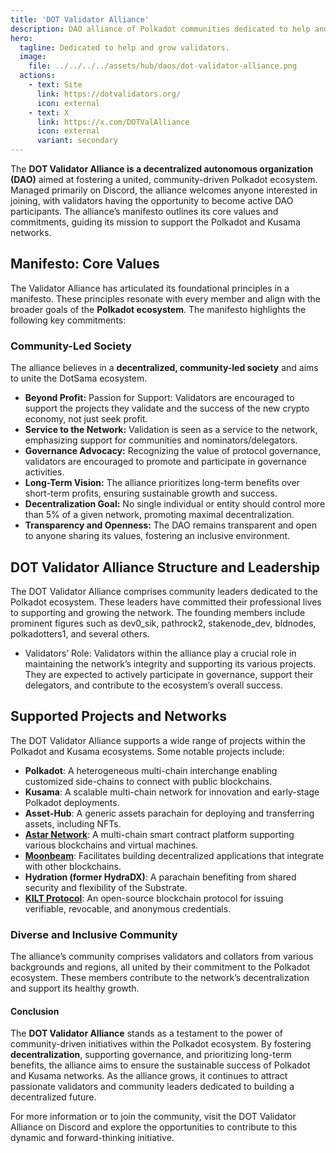 ```yaml
---
title: 'DOT Validator Alliance'
description: DAO alliance of Polkadot communities dedicated to help and grow validators, nominators and entire ecosystem.
hero:
  tagline: Dedicated to help and grow validators.
  image: 
    file: ../../../../assets/hub/daos/dot-validator-alliance.png
  actions:
    - text: Site
      link: https://dotvalidators.org/
      icon: external
    - text: X
      link: https://x.com/DOTValAlliance
      icon: external
      variant: secondary
---
```


The **DOT Validator Alliance is a decentralized autonomous organization (DAO)** aimed at fostering a united, community-driven Polkadot ecosystem. Managed primarily on Discord, the alliance welcomes anyone interested in joining, with validators having the opportunity to become active DAO participants. The alliance’s manifesto outlines its core values and commitments, guiding its mission to support the Polkadot and Kusama networks.

## Manifesto: Core Values
The Validator Alliance has articulated its foundational principles in a manifesto. These principles resonate with every member and align with the broader goals of the **Polkadot ecosystem**. The manifesto highlights the following key commitments:

### Community-Led Society
The alliance believes in a **decentralized, community-led society** and aims to unite the DotSama ecosystem.
- **Beyond Profit:** Passion for Support: Validators are encouraged to support the projects they validate and the success of the new crypto economy, not just seek profit.
- **Service to the Network:** Validation is seen as a service to the network, emphasizing support for communities and nominators/delegators.
- **Governance Advocacy:** Recognizing the value of protocol governance, validators are encouraged to promote and participate in governance activities.
- **Long-Term Vision:** The alliance prioritizes long-term benefits over short-term profits, ensuring sustainable growth and success.
- **Decentralization Goal:** No single individual or entity should control more than 5% of a given network, promoting maximal decentralization.
- **Transparency and Openness:** The DAO remains transparent and open to anyone sharing its values, fostering an inclusive environment.

## DOT Validator Alliance Structure and Leadership
The DOT Validator Alliance comprises community leaders dedicated to the Polkadot ecosystem. These leaders have committed their professional lives to supporting and growing the network. The founding members include prominent figures such as dev0\_sik, pathrock2, stakenode\_dev, bldnodes, polkadotters1, and several others.

- Validators’ Role: Validators within the alliance play a crucial role in maintaining the network’s integrity and supporting its various projects. They are expected to actively participate in governance, support their delegators, and contribute to the ecosystem’s overall success.

## Supported Projects and Networks
The DOT Validator Alliance supports a wide range of projects within the Polkadot and Kusama ecosystems. Some notable projects include:

- **Polkadot**: A heterogeneous multi-chain interchange enabling customized side-chains to connect with public blockchains.
- **Kusama**: A scalable multi-chain network for innovation and early-stage Polkadot deployments.
- **Asset-Hub**: A generic assets parachain for deploying and transferring assets, including NFTs.
- [**Astar Network**](/dapps/smart-contracts/astar-network): A multi-chain smart contract platform supporting various blockchains and virtual machines.
- [**Moonbeam**](/dapps/smart-contracts/moonbeam-network/): Facilitates building decentralized applications that integrate with other blockchains.
- **Hydration (former HydraDX)**: A parachain benefiting from shared security and flexibility of the Substrate.
- [**KILT Protocol**](/dapps/social/kilt-protocol/): An open-source blockchain protocol for issuing verifiable, revocable, and anonymous credentials.

### Diverse and Inclusive Community
The alliance’s community comprises validators and collators from various backgrounds and regions, all united by their commitment to the Polkadot ecosystem. These members contribute to the network’s decentralization and support its healthy growth.

#### Conclusion
The **DOT Validator Alliance** stands as a testament to the power of community-driven initiatives within the Polkadot ecosystem. By fostering **decentralization**, supporting governance, and prioritizing long-term benefits, the alliance aims to ensure the sustainable success of Polkadot and Kusama networks. As the alliance grows, it continues to attract passionate validators and community leaders dedicated to building a decentralized future.

For more information or to join the community, visit the DOT Validator Alliance on Discord and explore the opportunities to contribute to this dynamic and forward-thinking initiative.
